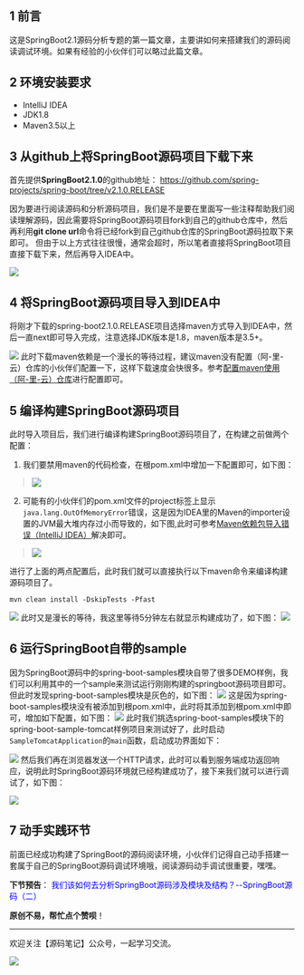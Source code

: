## 1 前言
这是SpringBoot2.1源码分析专题的第一篇文章，主要讲如何来搭建我们的源码阅读调试环境。如果有经验的小伙伴们可以略过此篇文章。
## 2 环境安装要求
* IntelliJ IDEA
* JDK1.8
* Maven3.5以上

## 3 从github上将SpringBoot源码项目下载下来
首先提供**SpringBoot2.1.0**的github地址：
https://github.com/spring-projects/spring-boot/tree/v2.1.0.RELEASE

因为要进行阅读源码和分析源码项目，我们是不是要在里面写一些注释帮助我们阅读理解源码，因此需要将SpringBoot源码项目fork到自己的github仓库中，然后再利用**git clone url**命令将已经fork到自己github仓库的SpringBoot源码拉取下来即可。
但由于以上方式往往很慢，通常会超时，所以笔者直接将SpringBoot项目直接下载下来，然后再导入IDEA中。

![](https://user-gold-cdn.xitu.io/2020/2/23/1706fb164630bfac?w=1310&h=484&f=png&s=70931)
## 4 将SpringBoot源码项目导入到IDEA中
将刚才下载的spring-boot2.1.0.RELEASE项目选择maven方式导入到IDEA中，然后一直next即可导入完成，注意选择JDK版本是1.8，maven版本是3.5+。

![](https://user-gold-cdn.xitu.io/2020/2/23/1706fb50079899ac?w=734&h=266&f=png&s=12373)
此时下载maven依赖是一个漫长的等待过程，建议maven没有配置（阿-里-云）仓库的小伙伴们配置一下，这样下载速度会快很多。参考[配置maven使用（阿-里-云）仓库](https://blog.csdn.net/zhuzj12345/article/details/93200211)进行配置即可。
## 5 编译构建SpringBoot源码项目
此时导入项目后，我们进行编译构建SpringBoot源码项目了，在构建之前做两个配置：
1. 我们要禁用maven的代码检查，在根pom.xml中增加一下配置即可，如下图：
> ![](https://user-gold-cdn.xitu.io/2020/2/23/1706fbc5725ffaf8?w=947&h=303&f=png&s=33333)
2. 可能有的小伙伴们的pom.xml文件的project标签上显示`java.lang.OutOfMemoryError`错误，这是因为IDEA里的Maven的importer设置的JVM最大堆内存过小而导致的，如下图,此时可参考[Maven依赖包导入错误（IntelliJ IDEA）](https://blog.csdn.net/w605283073/article/details/85107497)解决即可。
> ![](https://user-gold-cdn.xitu.io/2020/2/23/1706fc20d5eaba6b?w=688&h=254&f=png&s=98291)

进行了上面的两点配置后，此时我们就可以直接执行以下maven命令来编译构建源码项目了。
```
mvn clean install -DskipTests -Pfast
```

![](https://user-gold-cdn.xitu.io/2020/2/23/1706fc5696712841?w=697&h=92&f=png&s=8216)
此时又是漫长的等待，我这里等待5分钟左右就显示构建成功了，如下图：
![](https://user-gold-cdn.xitu.io/2020/2/23/1706fdcd5edaceb9?w=890&h=563&f=png&s=56801)
## 6 运行SpringBoot自带的sample
因为SpringBoot源码中的spring-boot-samples模块自带了很多DEMO样例，我们可以利用其中的一个sample来测试运行刚刚构建的springboot源码项目即可。但此时发现spring-boot-samples模块是灰色的，如下图：
![](https://user-gold-cdn.xitu.io/2020/2/23/1706fca29948aa2a?w=300&h=136&f=png&s=5880)
这是因为spring-boot-samples模块没有被添加到根pom.xml中，此时将其添加到根pom.xml中即可，增加如下配置，如下图：
![](https://user-gold-cdn.xitu.io/2020/2/23/1706fcb839241e47?w=815&h=330&f=png&s=34161)
此时我们挑选spring-boot-samples模块下的spring-boot-sample-tomcat样例项目来测试好了，此时启动`SampleTomcatApplication`的`main`函数，启动成功界面如下：

![](https://user-gold-cdn.xitu.io/2020/2/23/1706fde9a5073f65?w=1843&h=444&f=png&s=130677)
然后我们再在浏览器发送一个HTTP请求，此时可以看到服务端成功返回响应，说明此时SpringBoot源码环境就已经构建成功了，接下来我们就可以进行调试了，如下图：

![](https://user-gold-cdn.xitu.io/2020/2/23/1706fd98c2621c7b?w=411&h=161&f=png&s=9614)

## 7 动手实践环节
前面已经成功构建了SpringBoot的源码阅读环境，小伙伴们记得自己动手搭建一套属于自己的SpringBoot源码调试环境哦，阅读源码动手调试很重要，嘿嘿。

**下节预告**：
<font color=Blue>我们该如何去分析SpringBoot源码涉及模块及结构？--SpringBoot源码（二）</font>


**原创不易，帮忙点个赞呗**！

---------------------------------------------------
欢迎关注【源码笔记】公众号，一起学习交流。

![](https://user-gold-cdn.xitu.io/2020/3/15/170dd9bb2b5b59de?w=142&h=135&f=png&s=39743)